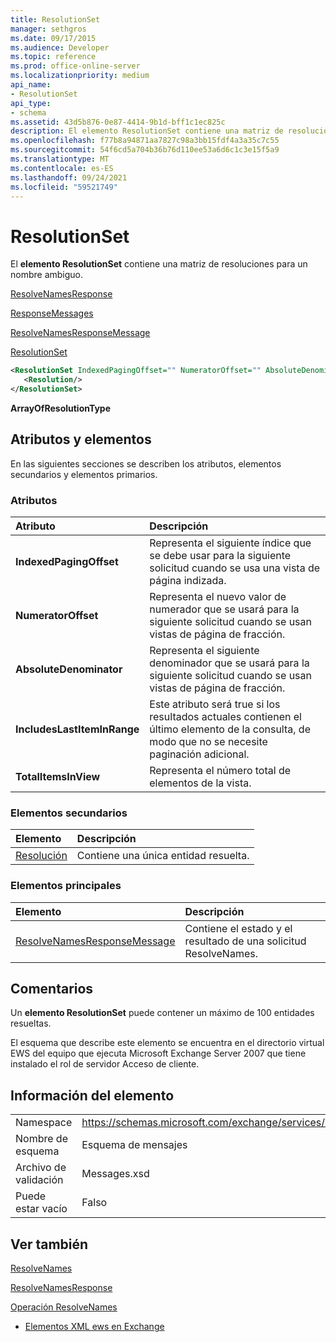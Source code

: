```yaml
---
title: ResolutionSet
manager: sethgros
ms.date: 09/17/2015
ms.audience: Developer
ms.topic: reference
ms.prod: office-online-server
ms.localizationpriority: medium
api_name:
- ResolutionSet
api_type:
- schema
ms.assetid: 43d5b876-0e87-4414-9b1d-bff1c1ec825c
description: El elemento ResolutionSet contiene una matriz de resoluciones para un nombre ambiguo.
ms.openlocfilehash: f77b8a94871aa7827c98a3bb15fdf4a3a35c7c55
ms.sourcegitcommit: 54f6cd5a704b36b76d110ee53a6d6c1c3e15f5a9
ms.translationtype: MT
ms.contentlocale: es-ES
ms.lasthandoff: 09/24/2021
ms.locfileid: "59521749"
---
```

# <a name="resolutionset"></a>ResolutionSet

El **elemento ResolutionSet** contiene una matriz de resoluciones para un nombre ambiguo. 
  
[ResolveNamesResponse](resolvenamesresponse.md)
  
[ResponseMessages](responsemessages.md)
  
[ResolveNamesResponseMessage](resolvenamesresponsemessage.md)
  
[ResolutionSet](resolutionset.md)
  
```xml
<ResolutionSet IndexedPagingOffset="" NumeratorOffset="" AbsoluteDenominator="" IncludesLastItemInRange="" TotalItemsInView="">
   <Resolution/>
</ResolutionSet>
```

 **ArrayOfResolutionType**
## <a name="attributes-and-elements"></a>Atributos y elementos

En las siguientes secciones se describen los atributos, elementos secundarios y elementos primarios.
  
### <a name="attributes"></a>Atributos

|**Atributo**|**Descripción**|
|:-----|:-----|
|**IndexedPagingOffset** <br/> |Representa el siguiente índice que se debe usar para la siguiente solicitud cuando se usa una vista de página indizada.  <br/> |
|**NumeratorOffset** <br/> |Representa el nuevo valor de numerador que se usará para la siguiente solicitud cuando se usan vistas de página de fracción.  <br/> |
|**AbsoluteDenominator** <br/> |Representa el siguiente denominador que se usará para la siguiente solicitud cuando se usan vistas de página de fracción.  <br/> |
|**IncludesLastItemInRange** <br/> |Este atributo será true si los resultados actuales contienen el último elemento de la consulta, de modo que no se necesite paginación adicional.  <br/> |
|**TotalItemsInView** <br/> |Representa el número total de elementos de la vista.  <br/> |
   
### <a name="child-elements"></a>Elementos secundarios

|**Elemento**|**Descripción**|
|:-----|:-----|
|[Resolución](resolution.md) <br/> |Contiene una única entidad resuelta.  <br/> |
   
### <a name="parent-elements"></a>Elementos principales

|**Elemento**|**Descripción**|
|:-----|:-----|
|[ResolveNamesResponseMessage](resolvenamesresponsemessage.md) <br/> |Contiene el estado y el resultado de una solicitud ResolveNames.  <br/> |
   
## <a name="remarks"></a>Comentarios

Un **elemento ResolutionSet** puede contener un máximo de 100 entidades resueltas. 
  
El esquema que describe este elemento se encuentra en el directorio virtual EWS del equipo que ejecuta Microsoft Exchange Server 2007 que tiene instalado el rol de servidor Acceso de cliente.
  
## <a name="element-information"></a>Información del elemento

|||
|:-----|:-----|
|Namespace  <br/> |https://schemas.microsoft.com/exchange/services/2006/messages  <br/> |
|Nombre de esquema  <br/> |Esquema de mensajes  <br/> |
|Archivo de validación  <br/> |Messages.xsd  <br/> |
|Puede estar vacío  <br/> |Falso  <br/> |
   
## <a name="see-also"></a>Ver también



[ResolveNames](resolvenames.md)
  
[ResolveNamesResponse](resolvenamesresponse.md)
  
[Operación ResolveNames](resolvenames-operation.md)


- [Elementos XML ews en Exchange](ews-xml-elements-in-exchange.md)

